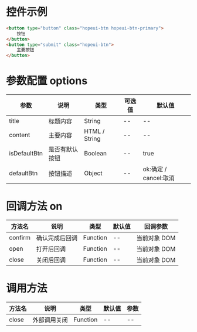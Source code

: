 # 控件示例

```html
<button type="button" class="hopeui-btn hopeui-btn-primary">
    按钮
</button>
<button type="submit" class="hopeui-btn">
    主要按钮
</button>
```

# 参数配置 options

| 参数         | 说明           | 类型          | 可选值 | 默认值                |
| ------------ | -------------- | ------------- | ------ | --------------------- |
| title        | 标题内容       | String        | --     | --                    |
| content      | 主要内容       | HTML / String | --     | --                    |
| isDefaultBtn | 是否有默认按钮 | Boolean       | --     | true                  |
| defaultBtn   | 按钮描述       | Object        | --     | ok:确定 / cancel:取消 |

# 回调方法 on

| 方法名  | 说明           | 类型     | 默认值 | 回调参数     |
| ------- | -------------- | -------- | ------ | ------------ |
| confirm | 确认完成后回调 | Function | --     | 当前对象 DOM |
| open    | 打开后回调     | Function | --     | 当前对象 DOM |
| close   | 关闭后回调     | Function | --     | 当前对象 DOM |

# 调用方法

| 方法名 | 说明         | 类型     | 默认值 | 参数 |
| ------ | ------------ | -------- | ------ | ---- |
| close  | 外部调用关闭 | Function | --     | --   |
